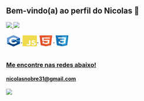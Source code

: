 ## Bem-vindo(a) ao perfil do Nicolas 🕺

 <div>
   <a href="https://github.com/NicolasNobre2002">
   <img height="180em" src="https://github-readme-stats.vercel.app/api?username=NicolasNobre2002&show_icons=true&theme=tokyonight&include_all_commits=true&count_private=true"/>
   <img height="180em" src="https://github-readme-stats.vercel.app/api/top-langs/?username=NicolasNobre2002&layout=compact&langs_count=6&theme=tokyonight"/>
</div>
    
<div style="display: inline_block"><br>
  <img align="center" alt="C++" height="30" width="40" src="https://raw.githubusercontent.com/devicons/devicon/master/icons/cplusplus/cplusplus-original.svg">
  <img align="center" alt="Js" height="30" width="40" src="https://raw.githubusercontent.com/devicons/devicon/master/icons/javascript/javascript-plain.svg">
  <img align="center" alt="HTML" height="30" width="40" src="https://raw.githubusercontent.com/devicons/devicon/master/icons/html5/html5-original.svg">
  <img align="center" alt="CSS" height="30" width="40" src="https://raw.githubusercontent.com/devicons/devicon/master/icons/css3/css3-original.svg">
</div>
 
<br>
 
### Me encontre nas redes abaixo!
#### nicolasnobre31@gmail.com
 
<div> 
  <a href="https://www.linkedin.com/in/nicolas-nobre-0129981b2/" target="_blank"><img src="https://img.shields.io/badge/-LinkedIn-%230077B5?style=for-the-badge&logo=linkedin&logoColor=white" target="_blank"></a>
</div>
